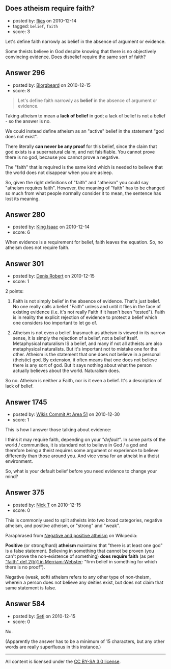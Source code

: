 ## Does atheism require faith?

- posted by: [flies](https://stackexchange.com/users/-1/183-flies) on 2010-12-14
- tagged: `belief`, `faith`
- score: 3

Let's define faith narrowly as belief in the absence of argument or evidence.

Some theists believe in God despite knowing that there is no objectively convincing evidence.  Does disbelief require the same sort of faith?


## Answer 296

- posted by: [Blorgbeard](https://stackexchange.com/users/-1/45-blorgbeard) on 2010-12-15
- score: 8

>Let's define faith narrowly as **belief** in the absence of argument or evidence.

Taking atheism to mean a **lack of belief** in god; a lack of belief is not a belief - so the answer is no.

We could instead define atheism as an "active" belief in the statement "god does not exist".

There literally **can never be any proof** for this belief, since the claim that god exists is a supernatural claim, and not falsifiable. You cannot prove there is no god, because you cannot prove a negative.

The "faith" that is required is the same kind which is needed to believe that the world does not disappear when you are asleep.

So, given the right definitions of "faith" and "atheism" you could say "atheism requires faith". However, the meaning of "faith" has to be changed so much from what people normally consider it to mean, the sentence has lost its meaning.


## Answer 280

- posted by: [King Isaac](https://stackexchange.com/users/-1/31-king-isaac) on 2010-12-14
- score: 6

When evidence is a requirement for belief, faith leaves the equation. So, no atheism does not require faith.



## Answer 301

- posted by: [Denis Robert](https://stackexchange.com/users/-1/122-denis-robert) on 2010-12-15
- score: 1

2 points:

1. Faith is not simply belief in the absence of evidence. That's just belief. No one really calls a belief "Faith" unless and until it flies in the face of existing evidence (i.e. it's not really Faith if it hasn't been "tested"). Faith is in reality the explicit rejection of evidence to protect a belief which one considers too important to let go of.

2. Atheism is not even a belief. Inasmuch as atheism is viewed in its narrow sense, it is simply the rejection of a belief, not a belief itself. Metaphysical naturalism IS a belief, and many if not all atheists are also metaphysical naturalists. But it's important not to mistake one for the other. Atheism is the statement that one does not believe in a personal (theistic) god. By extension, it often means that one does not believe there is any sort of god. But it says nothing about what the person actually believes about the world. Naturalism does.

So no. Atheism is neither a Faith, nor is it even a belief. It's a description of lack of belief. 


## Answer 1745

- posted by: [Wikis Commit At Area 51](https://stackexchange.com/users/-1/638-wikis-commit-at-area-51) on 2010-12-30
- score: 1

This is how I answer those talking about evidence:

I think it may require faith, depending on your *"default"*. In some parts of the world / communities, it is standard not to believe in God / a god and therefore being a theist requires some argument or experience to believe differently than those around you. And vice versa for an atheist in a theist environment.

So, what is your default belief before you need evidence to change your mind?


## Answer 375

- posted by: [Nick T](https://stackexchange.com/users/-1/11-nick-t) on 2010-12-15
- score: 0

<p>This is commonly used to split atheists into two broad categories, negative atheism, and positive atheism, or "strong" and "weak".</p>

<p>Paraphrased from <a href="http://en.wikipedia.org/wiki/Negative_and_positive_atheism" rel="nofollow">Negative and positive atheism</a> on Wikipedia:</p>

<p><strong>Positive</strong> (or strong/hard) <strong>atheism</strong> maintains that "there is at least one god" is a false statement.  Believing in something that cannot be proven (you can't prove the non-existence of something) <strong>does require faith</strong> (as per <a href="http://www.merriam-webster.com/dictionary/faith" rel="nofollow">"faith" def 2(b)1 in Merriam-Webster</a>: "firm belief in something for which there is no proof").</p>

<p>Negative (weak, soft) atheism refers to any other type of non-theism, wherein a person does not believe any deities exist, but does not claim that same statement is false.</p>



## Answer 584

- posted by: [Seti](https://stackexchange.com/users/-1/247-seti) on 2010-12-15
- score: 0

No. 

(Apparently the answer has to be a minimum of 15 characters, but any other words are really superfluous in this instance.)



---

All content is licensed under the [CC BY-SA 3.0 license](https://creativecommons.org/licenses/by-sa/3.0/).
